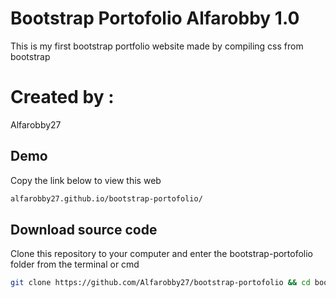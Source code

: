# **Bootstrap Portofolio Alfarobby 1.0**

This is my first bootstrap portfolio website made by compiling css from bootstrap

# **Created by :**

Alfarobby27

## Demo

Copy the link below to view this web

```bash
alfarobby27.github.io/bootstrap-portofolio/
```

## Download source code

Clone this repository to your computer and enter the bootstrap-portofolio folder from the terminal or cmd

```bash
git clone https://github.com/Alfarobby27/bootstrap-portofolio && cd bootstrap portofolio
```
